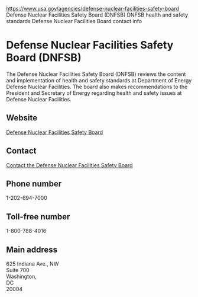 

https://www.usa.gov/agencies/defense-nuclear-facilities-safety-board
Defense Nuclear Facilities Safety Board (DNFSB)
DNFSB health and safety standards
Defense Nuclear Facilities Board contact info

Defense Nuclear Facilities Safety Board
(DNFSB)
===============================================

The Defense Nuclear Facilities Safety Board (DNFSB) reviews the content and implementation of health and safety standards at Department of Energy Defense Nuclear Facilities. The board also makes recommendations to the President and Secretary of Energy regarding health and safety issues at Defense Nuclear Facilities.

Website
-------

[Defense Nuclear Facilities Safety Board](https://www.dnfsb.gov/)

Contact
-------

[Contact the Defense Nuclear Facilities Safety Board](https://www.dnfsb.gov/contact-us)

Phone number
------------

1-202-694-7000

Toll-free number
----------------

1-800-788-4016

Main address
------------

625 Indiana Ave., NW  
Suite 700  
Washington,  
DC  
20004
